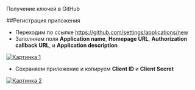 Получение ключей в GitHub

##Регистрация приложения

* Переходим по ссылке <https://github.com/settings/applications/new>
* Заполняем поля **Application name**, **Homepage URL**, **Authorization callback URL**, и **Application description**

[![Картинка 1](http://st.bezumkin.ru/files/9/c/f/9cf2040514cfe441cf85fe4e0edfa3cbs.jpg)](http://st.bezumkin.ru/files/9/c/f/9cf2040514cfe441cf85fe4e0edfa3cb.png)

* Сохраняем приложение и копируем **Client ID** и **Client Secret**

[![Картинка 2](http://st.bezumkin.ru/files/3/a/6/3a6403652065e36ea44516e394cd3c28s.jpg)](http://st.bezumkin.ru/files/3/a/6/3a6403652065e36ea44516e394cd3c28.png)